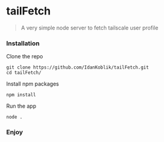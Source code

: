 # tailFetch
> A very simple node server to fetch tailscale user profile 
>

### Installation

Clone the repo
```git
git clone https://github.com/IdanKoblik/tailFetch.git
cd tailFetch/
```

Install npm packages
```git
npm install
```

Run the app
```
node .
```

### Enjoy

